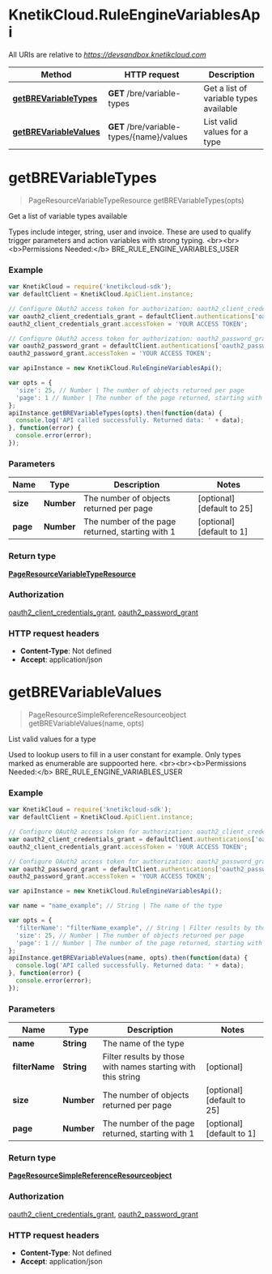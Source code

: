 # KnetikCloud.RuleEngineVariablesApi

All URIs are relative to *https://devsandbox.knetikcloud.com*

Method | HTTP request | Description
------------- | ------------- | -------------
[**getBREVariableTypes**](RuleEngineVariablesApi.md#getBREVariableTypes) | **GET** /bre/variable-types | Get a list of variable types available
[**getBREVariableValues**](RuleEngineVariablesApi.md#getBREVariableValues) | **GET** /bre/variable-types/{name}/values | List valid values for a type


<a name="getBREVariableTypes"></a>
# **getBREVariableTypes**
> PageResourceVariableTypeResource getBREVariableTypes(opts)

Get a list of variable types available

Types include integer, string, user and invoice. These are used to qualify trigger parameters and action variables with strong typing. &lt;br&gt;&lt;br&gt;&lt;b&gt;Permissions Needed:&lt;/b&gt; BRE_RULE_ENGINE_VARIABLES_USER

### Example
```javascript
var KnetikCloud = require('knetikcloud-sdk');
var defaultClient = KnetikCloud.ApiClient.instance;

// Configure OAuth2 access token for authorization: oauth2_client_credentials_grant
var oauth2_client_credentials_grant = defaultClient.authentications['oauth2_client_credentials_grant'];
oauth2_client_credentials_grant.accessToken = 'YOUR ACCESS TOKEN';

// Configure OAuth2 access token for authorization: oauth2_password_grant
var oauth2_password_grant = defaultClient.authentications['oauth2_password_grant'];
oauth2_password_grant.accessToken = 'YOUR ACCESS TOKEN';

var apiInstance = new KnetikCloud.RuleEngineVariablesApi();

var opts = { 
  'size': 25, // Number | The number of objects returned per page
  'page': 1 // Number | The number of the page returned, starting with 1
};
apiInstance.getBREVariableTypes(opts).then(function(data) {
  console.log('API called successfully. Returned data: ' + data);
}, function(error) {
  console.error(error);
});

```

### Parameters

Name | Type | Description  | Notes
------------- | ------------- | ------------- | -------------
 **size** | **Number**| The number of objects returned per page | [optional] [default to 25]
 **page** | **Number**| The number of the page returned, starting with 1 | [optional] [default to 1]

### Return type

[**PageResourceVariableTypeResource**](PageResourceVariableTypeResource.md)

### Authorization

[oauth2_client_credentials_grant](../README.md#oauth2_client_credentials_grant), [oauth2_password_grant](../README.md#oauth2_password_grant)

### HTTP request headers

 - **Content-Type**: Not defined
 - **Accept**: application/json

<a name="getBREVariableValues"></a>
# **getBREVariableValues**
> PageResourceSimpleReferenceResourceobject getBREVariableValues(name, opts)

List valid values for a type

Used to lookup users to fill in a user constant for example. Only types marked as enumerable are suppoorted here. &lt;br&gt;&lt;br&gt;&lt;b&gt;Permissions Needed:&lt;/b&gt; BRE_RULE_ENGINE_VARIABLES_USER

### Example
```javascript
var KnetikCloud = require('knetikcloud-sdk');
var defaultClient = KnetikCloud.ApiClient.instance;

// Configure OAuth2 access token for authorization: oauth2_client_credentials_grant
var oauth2_client_credentials_grant = defaultClient.authentications['oauth2_client_credentials_grant'];
oauth2_client_credentials_grant.accessToken = 'YOUR ACCESS TOKEN';

// Configure OAuth2 access token for authorization: oauth2_password_grant
var oauth2_password_grant = defaultClient.authentications['oauth2_password_grant'];
oauth2_password_grant.accessToken = 'YOUR ACCESS TOKEN';

var apiInstance = new KnetikCloud.RuleEngineVariablesApi();

var name = "name_example"; // String | The name of the type

var opts = { 
  'filterName': "filterName_example", // String | Filter results by those with names starting with this string
  'size': 25, // Number | The number of objects returned per page
  'page': 1 // Number | The number of the page returned, starting with 1
};
apiInstance.getBREVariableValues(name, opts).then(function(data) {
  console.log('API called successfully. Returned data: ' + data);
}, function(error) {
  console.error(error);
});

```

### Parameters

Name | Type | Description  | Notes
------------- | ------------- | ------------- | -------------
 **name** | **String**| The name of the type | 
 **filterName** | **String**| Filter results by those with names starting with this string | [optional] 
 **size** | **Number**| The number of objects returned per page | [optional] [default to 25]
 **page** | **Number**| The number of the page returned, starting with 1 | [optional] [default to 1]

### Return type

[**PageResourceSimpleReferenceResourceobject**](PageResourceSimpleReferenceResourceobject.md)

### Authorization

[oauth2_client_credentials_grant](../README.md#oauth2_client_credentials_grant), [oauth2_password_grant](../README.md#oauth2_password_grant)

### HTTP request headers

 - **Content-Type**: Not defined
 - **Accept**: application/json

